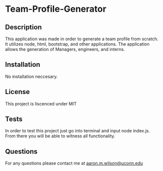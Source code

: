 # Team-Profile-Generator

## Description

This application was made in order to generate a team profile from scratch. It utilizes node, html, bootstrap, and other applications. The application allows the generation of Managers, engineers, and interns. 

## Installation

No installation neccesary. 

## License

This project is liscenced under MIT

## Tests 

In order to test this project just go into terminal and input node index.js. From there you will be able to witness all functionality. 

## Questions 

For any questions please contact me at aaron.m.wilson@uconn.edu
